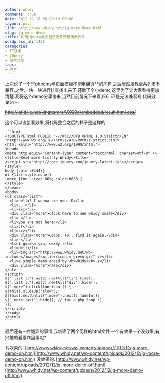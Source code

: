 ```yaml
---
author: whidy
comments: true
date: 2012-12-10 06:29:19+00:00
layout: post
link: http://www.whidy.net/jq-more-demo.html
slug: jq-more-demo
title: 利用jQuery点击显示更多元素演示代码
wordpress_id: 1431
categories:
- IT技术
- jQuery
- 技术分享
tags:
- 技术
---
```


上次说了一个**[phpcms单页面模板不能用翻页](http://www.whidy.net/phpcms-page-solution.html)**的问题.之后居然发现全系列IE不兼容.之后,一块一块进行排查找出来了.还做了个小demo,这里为了让大家看得更加清楚.我将这个demo分享出来,当然目前情况下来看,IE6,IE7是无法兼容的.代码效果如下:

<del>http://jsfiddle.net/kingterrors/VXQ9d/embedded/result,html,css/</del>

<!-- more -->

这个可以直接看效果,将代码整合之后的样子是这样的.


    
    ```html
    <!DOCTYPE html PUBLIC "-//W3C//DTD XHTML 1.0 Strict//EN" "http://www.w3.org/TR/xhtml1/DTD/xhtml1-strict.dtd">
    <html xmlns="http://www.w3.org/1999/xhtml">
    <head>
    <meta http-equiv="Content-Type" content="text/html; charset=utf-8" />
    <title>Read more list by Whidy</title>
    <script src="http://code.jquery.com/jquery-latest.js"></script>
    <style>
    body {color:#444;}
    ul {list-style:none;}
    .more {font-size: 80%; color:#888;}
    </style>
    </head>
    <body>
    <ul class="list">
      <li>hello? I wanna see you :D</li>
      <li>...</li>
      <li>zzz</li>
      <div class="more">Click here to see whidy smile</div>
      <li>-</li>
      <li>you are not here!</li>
      <li>:(</li>
      <li>zzz</li>
      <div class="more">Ooops, ToT, find it again.</div>
      <li>-</li>
      <li>I gotcha you, whidy.</li>
      <li>Hei!</li>
      <li><img src="http://www.whidy.net/wp-includes/images/smilies/icon_mrgreen.gif" /></li>
      <li>a simple demo ended by <b>whidy</b>.z</li>
      <div class="more">haha</div>
    </ul>
    <script>
    $(".list li").eq(2).nextAll("li").hide();
    $(".list li").eq(3).nextAll("div").hide();
    $(".more").click(function () {
    $(this).slideUp("slow");
    $(this).nextUntil(".more").next().fadeIn();
    $(".more:last").hide(); // for a php loop :) 
    });
    </script>
    </body>
    </html>
    ```



最后还有一件诡异的事情,我新建了两个同样的html文件,一个有效果一个没效果,有兴趣的看看咋回事呢?

有效果的: [http://www.whidy.net/wp-content/uploads/2012/12/jq-more-demo-on.html](http://www.whidy.net/wp-content/uploads/2012/12/jq-more-demo-on.html)
没效果的: [http://www.whidy.net/wp-content/uploads/2012/12/jq-more-demo-off.html](http://www.whidy.net/wp-content/uploads/2012/12/jq-more-demo-off.html)
